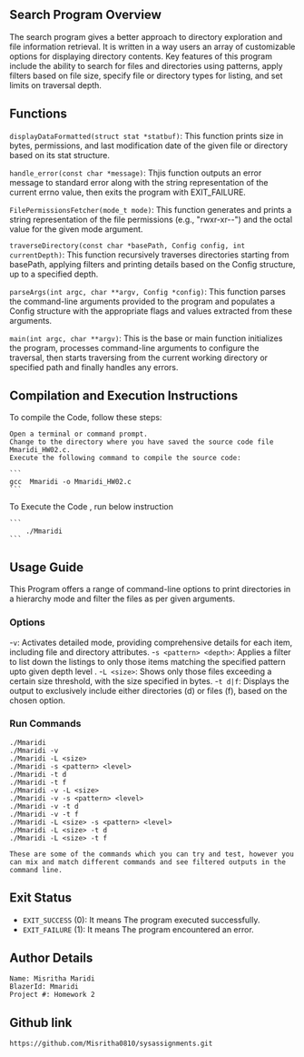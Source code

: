 ## Search Program Overview

The search program gives a better approach to directory exploration and file information retrieval. It is written in a way users an array of customizable options for displaying directory contents. Key features of this program include the ability to search for files and directories using patterns, apply filters based on file size, specify file or directory types for listing, and set limits on traversal depth.

## Functions 

`displayDataFormatted(struct stat *statbuf)`: This function prints size in bytes, permissions, and last modification date of the given file or directory based on its stat structure.

`handle_error(const char *message)`: Thjis function outputs an error message to standard error along with the string representation of the current errno value, then exits the program with EXIT_FAILURE.

`FilePermissionsFetcher(mode_t mode)`: This function generates and prints a string representation of the file permissions (e.g., "rwxr-xr--") and the octal value for the given mode argument.

`traverseDirectory(const char *basePath, Config config, int currentDepth)`: This function recursively traverses directories starting from basePath, applying filters and printing details based on the Config structure, up to a specified depth.

`parseArgs(int argc, char **argv, Config *config)`: This function parses the command-line arguments provided to the program and populates a Config structure with the appropriate flags and values extracted from these arguments.

`main(int argc, char **argv)`: This is the base or main function initializes the program, processes command-line arguments to configure the traversal, then starts traversing from the current working directory or specified path and finally handles any errors.

## Compilation and Execution Instructions

To compile the Code, follow these steps:

    Open a terminal or command prompt.
    Change to the directory where you have saved the source code file Mmaridi_HW02.c.
    Execute the following command to compile the source code:
    
    ```
    gcc  Mmaridi -o Mmaridi_HW02.c
    ```

To Execute the Code , run below instruction

    ```
        ./Mmaridi
    ```

## Usage Guide

This Program offers a range of command-line options to print directories in a hierarchy mode and filter the files as per given arguments.


### Options

-`v`: Activates detailed mode, providing comprehensive details for each item, including file and directory attributes.
-`s <pattern> <depth>`: Applies a filter to list down the listings to only those items matching the specified pattern upto given depth level .
-`L <size>`: Shows only those files exceeding a certain size threshold, with the size specified in bytes.
-`t d|f`: Displays the output to exclusively include either directories (d) or files (f), based on the chosen option.


### Run Commands

    ./Mmaridi 
    ./Mmaridi -v
    ./Mmaridi -L <size>
    ./Mmaridi -s <pattern> <level>
    ./Mmaridi -t d
    ./Mmaridi -t f
    ./Mmaridi -v -L <size>
    ./Mmaridi -v -s <pattern> <level>
    ./Mmaridi -v -t d
    ./Mmaridi -v -t f
    ./Mmaridi -L <size> -s <pattern> <level>
    ./Mmaridi -L <size> -t d
    ./Mmaridi -L <size> -t f

    These are some of the commands which you can try and test, however you can mix and match different commands and see filtered outputs in the command line.

    
## Exit Status

- `EXIT_SUCCESS` (0): It means The program executed successfully.
- `EXIT_FAILURE` (1): It means The program encountered an error.

## Author Details

    Name: Misritha Maridi
    BlazerId: Mmaridi
    Project #: Homework 2

## Github link

    https://github.com/Misritha0810/sysassignments.git